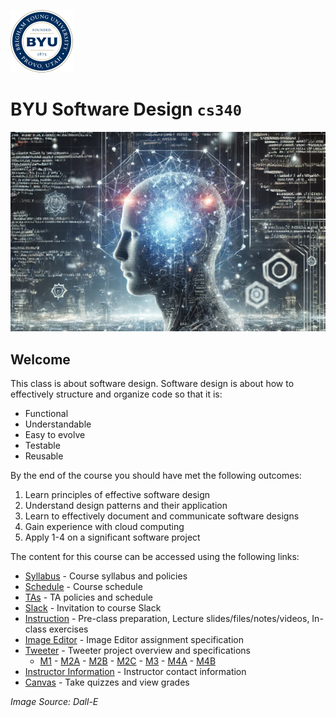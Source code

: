 ![BYU Logo](byuLogo.png)

# BYU **Software Design** `cs340`

![cover](softwaredesigncover.jpg)

## Welcome

This class is about software design. Software design is about how to effectively structure and organize code so that it is:

- Functional
- Understandable
- Easy to evolve
- Testable
- Reusable

By the end of the course you should have met the following outcomes:

1. Learn principles of effective software design
2. Understand design patterns and their application
3. Learn to effectively document and communicate software designs
4. Gain experience with cloud computing
5. Apply 1-4 on a significant software project

The content for this course can be accessed using the following links:

- [Syllabus](syllabus/syllabus.md) - Course syllabus and policies
- [Schedule](schedule/schedule-fall-2025.md) - Course schedule
- [TAs](tas/tas.md) - TA policies and schedule
- [Slack](https://join.slack.com/t/byu-cs-340/shared_invite/zt-2xp01qce8-9POwOGVCu1uZiX9qihVDxw) - Invitation to course Slack
- [Instruction](instruction/instruction.md) - Pre-class preparation, Lecture slides/files/notes/videos, In-class exercises
- [Image Editor](image-editor/image-editor.md) - Image Editor assignment specification
- [Tweeter](tweeter/project-overview/tweeter.md) - Tweeter project overview and specifications
    - [M1](tweeter/milestone-1/milestone-1.md) - [M2A](tweeter/milestone-2a/milestone-2a.md) - [M2B](tweeter/milestone-2b/milestone-2b.md) - [M2C](tweeter/milestone-2c/milestone-2c.md) - [M3](tweeter/milestone-3/milestone-3.md) - [M4A](tweeter/milestone-4a/milestone-4a.md) - [M4B](tweeter/milestone-4b/milestone-4b.md)
- [Instructor Information](teachers/teachers.md) - Instructor contact information
- [Canvas](https://byu.instructure.com/) - Take quizzes and view grades

_Image Source: Dall-E_
